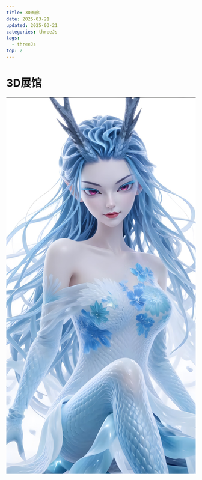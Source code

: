 ```yaml
---
title: 3D画廊
date: 2025-03-21
updated: 2025-03-21
categories: threeJs
tags:
  - threeJs
top: 2
---
```

# 3D展馆


<GalleryComponent />

![](./a.png)
